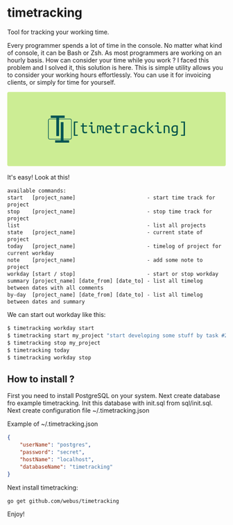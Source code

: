 timetracking
============

Tool for tracking your working time.

Every programmer spends a lot of time in the console. No matter what kind of console, it can be Bash or Zsh. As most programmers are working on an hourly basis. How can consider your time while you work ? 
I faced this problem and I solved it, this solution is here. This is simple utility allows you to consider your working hours effortlessly. You can use it for invoicing clients, or simply for time for yourself.

![timetracking L](docs/img/logo.png "timetracking")

It's easy! Look at this!

```
available commands:
start   [project_name]                       - start time track for project
stop    [project_name]                       - stop time track for project
list                                         - list all projects
state   [project_name]                       - current state of project
today   [project_name]                       - timelog of project for current workday
note    [project_name]                       - add some note to project
workday [start / stop]                       - start or stop workday
summary [project_name] [date_from] [date_to] - list all timelog between dates with all comments
by-day  [project_name] [date_from] [date_to] - list all timelog between dates and summary
```

We can start out workday like this:
```bash
$ timetracking workday start
$ timetracking start my_project "start developing some stuff by task #232"
$ timetracking stop my_project
$ timetracking today
$ timetracking workday stop
```

## How to install ?
First you need to install PostgreSQL on your system. Next create database fro example timetracking. Init this database with init.sql from sql/init.sql. Next create configuration file ~/.timetracking.json

Example of ~/.timetracking.json
```json
{
	"userName": "postgres",
	"password": "secret",
	"hostName": "localhost",
	"databaseName": "timetracking"
}

```

Next install timetracking:
```bash
go get github.com/webus/timetracking
```

Enjoy!


